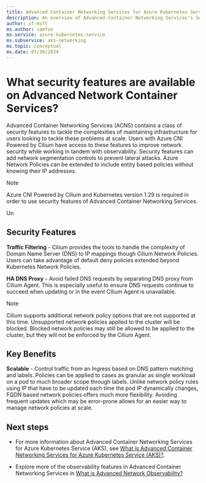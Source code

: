 ```yaml
---
title: Advanced Container Networking Services for Azure Kubernetes Service (AKS)
description: An overview of Advanced Container Networking Services's Security capabilities Azure Kubernetes Service (AKS).
author: sf-msft
ms.author: samfoo
ms.service: azure-kubernetes-service
ms.subservice: aks-networking
ms.topic: conceptual
ms.date: 07/30/2024
---
```


# What security features are available on Advanced Network Container Services?

Advanced Container Networking Services (ACNS) contains a class of security features to tackle the complexities of maintaining infrastructure for users looking to tackle these problems at scale. Users with Azure CNI Powered by Cilium have access to these features to improve network security while working in tandem with observability. Security features can add network segmentation controls to prevent lateral attacks. Azure Network Policies can be extended to include entity based policies without knowing their IP addresses.

> [!NOTE]
> Azure CNI Powered by Cilium and Kubernetes version 1.29 is required in order to use security features of Advanced Container Networking Services.

Un

## Security Features

**Traffic Filtering** - Cilium provides the tools to handle the complexity of Domain Name Server (DNS) to IP mappings though Cilium Network Policies. Users can take advantage of default deny policies extended beyond Kubernetes Network Policies.

**HA DNS Proxy** - Avoid failed DNS requests by separating DNS proxy from Cilium Agent. This is especially useful to ensure DNS requests continue to succeed when updating or in the event Cilium Agent is unavailable.

> [!NOTE]
> Cilium supports additional network policy options that are not supported at this time. Unsupported network policies applied to the cluster will be blocked. Blocked network policies may still be allowed to be applied to the cluster, but they will not be enforced by the Cilium Agent.

## Key Benefits

**Scalable** - Control traffic from an Ingress based on DNS pattern matching and labels. Policies can be applied to cases as granular as single workload on a pod to much broader scope through labels. Unlike network policy rules using IP that have to be updated each time the pod IP dynamically changes, FQDN based network policies offers much more flexibility. Avoiding frequent updates which may be error-prone allows for an easier way to manage network policies at scale.

## Next steps

* For more information about Advanced Container Networking Services for Azure Kubernetes Service (AKS), see [What is Advanced Container Networking Services for Azure Kubernetes Service (AKS)?](advanced-container-networking-services-overview.md).

* Explore more of the observability features in Advanced Container Networking Services in [What is Advanced Network Observability?](advanced-network-observability-concepts.md)